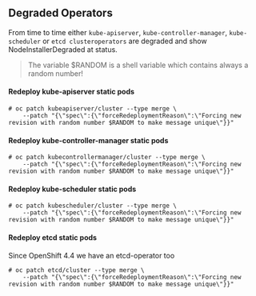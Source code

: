 ## Degraded Operators

From time to time either `kube-apiserver`, `kube-controller-manager`, `kube-scheduler` or `etcd clusteroperators` are degraded and show NodeInstallerDegraded at status.

> The variable $RANDOM is a shell variable which contains always a random number!
#### Redeploy kube-apiserver static pods
```
# oc patch kubeapiserver/cluster --type merge \
    --patch "{\"spec\":{\"forceRedeploymentReason\":\"Forcing new revision with random number $RANDOM to make message unique\"}}"
```
#### Redeploy kube-controller-manager static pods
```
# oc patch kubecontrollermanager/cluster --type merge \
    --patch "{\"spec\":{\"forceRedeploymentReason\":\"Forcing new revision with random number $RANDOM to make message unique\"}}"
```
#### Redeploy kube-scheduler static pods
```
# oc patch kubescheduler/cluster --type merge \
    --patch "{\"spec\":{\"forceRedeploymentReason\":\"Forcing new revision with random number $RANDOM to make message unique\"}}"
```
#### Redeploy etcd static pods
Since OpenShift 4.4 we have an etcd-operator too

```
# oc patch etcd/cluster --type merge \
    --patch "{\"spec\":{\"forceRedeploymentReason\":\"Forcing new revision with random number $RANDOM to make message unique\"}}"
```
